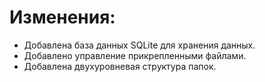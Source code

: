 # Изменения:
- Добавлена база данных SQLite для хранения данных.
- Добавлено управление прикрепленными файлами.
- Добавлена двухуровневая структура папок.